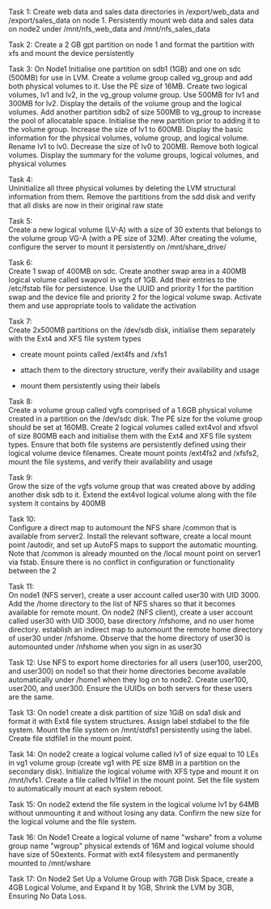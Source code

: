 Task 1: Create web data and sales data directories in /export/web_data and /export/sales_data on node 1. Persistently mount web data and sales data on node2 under /mnt/nfs_web_data and /mnt/nfs_sales_data

Task 2: Create a 2 GB gpt partition on node 1 and format the partition with xfs and mount the device persistently

Task 3: On Node1 Initialise one partition on sdb1 (1GB) and one on sdc (500MB) for use in LVM. Create a volume group called vg_group and add both physical volumes to it. Use the PE size of 16MB. Create two logical volumes, lv1 and lv2, in the vg_group volume group. Use 500MB for lv1 and 300MB for lv2. Display the details of the volume group and the logical volumes. Add another partition sdb2 of size 500MB to vg_group to increase the pool of allocatable space. Initialise the new partition prior to adding it to the volume group. Increase the size of lv1 to 600MB. Display the basic information for the physical volumes, volume group, and logical volume. Rename lv1 to lv0. Decrease the size of lv0 to 200MB. Remove both logical volumes. Display the summary for the volume groups, logical volumes, and physical volumes

Task 4:  
Uninitialize all three physical volumes by deleting the LVM structural information from them. Remove the partitions from the sdd disk and verify that all disks are now in their original raw state

Task 5:  
Create a new logical volume (LV-A) with a size of 30 extents that belongs to the volume group VG-A (with a PE size of 32M). After creating the volume, configure the server to mount it persistently on /mnt/share_drive/

Task 6:  
Create 1 swap of 400MB on sdc. Create another swap area in a 400MB logical volume called swapvol in vgfs of 1GB. Add their entries to the /etc/fstab file for persistence. Use the UUID and priority 1 for the partition swap and the device file and priority 2 for the logical volume swap. Activate them and use appropriate tools to validate the activation

Task 7:  
Create 2x500MB partitions on the /dev/sdb disk, initialise them separately with the Ext4 and XFS file system types

- create mount points called /ext4fs and /xfs1
    
- attach them to the directory structure, verify their availability and usage
    
- mount them persistently using their labels
    

Task 8:  
Create a volume group called vgfs comprised of a 1.6GB physical volume created in a partition on the /dev/sdc disk. The PE size for the volume group should be set at 160MB. Create 2 logical volumes called ext4vol and xfsvol of size 800MB each and initialise them with the Ext4 and XFS file system types. Ensure that both file systems are persistently defined using their logical volume device filenames. Create mount points /ext4fs2 and /xfsfs2, mount the file systems, and verify their availability and usage

Task 9:  
Grow the size of the vgfs volume group that was created above by adding another disk sdb to it. Extend the ext4vol logical volume along with the file system it contains by 400MB

Task 10:  
Configure a direct map to automount the NFS share /common that is available from server2. Install the relevant software, create a local mount point /autodir, and set up AutoFS maps to support the automatic mounting. Note that /common is already mounted on the /local mount point on server1 via fstab. Ensure there is no conflict in configuration or functionality between the 2

Task 11:  
On node1 (NFS server), create a user account called user30 with UID 3000. Add the /home directory to the list of NFS shares so that it becomes available for remote mount. On node2 (NFS client), create a user account called user30 with UID 3000, base directory /nfshome, and no user home directory. establish an indirect map to automount the remote home directory of user30 under /nfshome. Observe that the home directory of user30 is automounted under /nfshome when you sign in as user30

Task 12: Use NFS to export home directories for all users (user100, user200, and user300) on node1 so that their home directories become available automatically under /home1 when they log on to node2. Create user100, user200, and user300. Ensure the UUIDs on both servers for these users are the same.

Task 13: On node1 create a disk partition of size 1GiB on sda1 disk and format it with Ext4 file system structures. Assign label stdlabel to the file system. Mount the file system on /mnt/stdfs1 persistently using the label. Create file stdfile1 in the mount point.

Task 14: On node2 create a logical volume called lv1 of size equal to 10 LEs in vg1 volume group (create vg1 with PE size 8MB in a partition on the secondary disk). Initialize the logical volume with XFS type and mount it on /mnt/lvfs1. Create a file called lv1file1 in the mount point. Set the file system to automatically mount at each system reboot.

Task 15: On node2 extend the file system in the logical volume lv1 by 64MB without unmounting it and without losing any data. Confirm the new size for the logical volume and the file system.

Task 16: On Node1 Create a logical volume of name "wshare" from a volume group name "wgroup" physical extends of 16M and logical volume should have size of 50extents. Format with ext4 filesystem and permanently mounted to /mnt/wshare

Task 17: On Node2 Set Up a Volume Group with 7GB Disk Space, create a 4GB Logical Volume, and Expand It by 1GB, Shrink the LVM by 3GB, Ensuring No Data Loss.